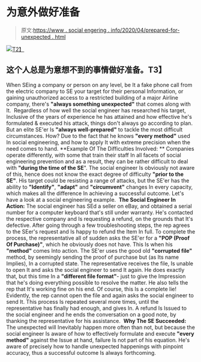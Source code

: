 # 为意外做好准备

> 原文:[https://www . social engering . info/2020/04/prepared-for-unexpected . html](https://www.socialengineering.info/2020/04/prepared-for-unexpected.html)

[![](../Images/a22be0e6ef844d939916ab749e311068.png)T2】](https://1.bp.blogspot.com/-mrdyZ6sUzj0/Xp7DOi2UqtI/AAAAAAAAj44/TWP1jTASl0wgw_N3I93wwuFJOuV8s29WgCLcBGAsYHQ/s1600/Social%2BEngineering%2BPrepare.%2Bwww.soialengineers.net.png)

## 这个人总是为意想不到的事情做好准备。T3】

When SEing a company or person on any level, be It a fake phone call from the electric company to SE your target for their personal Information, or gaining unauthorized access to a restricted building of a major Airline company, there's **"always something unexpected"** that comes along with It. 
  Regardless of how well the social engineer has researched his target, Inclusive of the years of experience he has attained and how effective he's formulated & executed his attack, things don't always go according to plan. But an elite SE'er Is **"always well-prepared"** to tackle the most difficult circumstances. How? Due to the fact that he knows **"every method"** used In social engineering, and how to apply It with extreme precision when the need comes to hand.
  **Example Of The Difficulties Involved: **
  Companies operate differently, with some that train their staff In all facets of social engineering prevention and as a result, they can be rather difficult to deal with **"during the time of the SE**". The social engineer Is obviously not aware of this, hence does not know the exact degree of difficulty **"prior to the SE"**. His target could be resisting a range of attacks, but the SE'er has the ability to **"Identify"**, **"adapt"** and **"circumvent"** changes In every capacity, which makes all the difference In achieving a successful outcome. Let's have a look at a social engineering example. 
  **The Social Engineer In Action:**
  The social engineer has SEd a seller on eBay, and obtained a serial number for a computer keyboard that's still under warranty. He's contacted the respective company and Is requesting a refund, on the grounds that It's defective. After going through a few troubleshooting steps, the rep agrees to the SEer's request and Is happy to refund the Item In full. To complete the process, the representative all of sudden asks the SE'er for a **"POP (Proof Of Purchase)"**, which he obviously does not have. This Is when his **"method"** comes Into action.
  The SE'er uses the good old **"corrupted file"** method, by seemingly sending the proof of purchase but (as Its name Implies), In a corrupted state. The representative receives the file, Is unable to open It and asks the social engineer to send It again. He does exactly that, but this time In a **"different file format"**- just to give the Impression that he's doing everything possible to resolve the matter. He also tells the rep that It's working fine on his end. Of course, this Is a complete lie!
  Evidently, the rep cannot open the file and again asks the social engineer to send It. This process Is repeated several more times, until the representative has finally had enough, and gives In. A refund Is Issued to the social engineer and he ends the conversation on a good note, by thanking the representative for his assistance. 
  **Why The SE Succeeded:**
  The unexpected will Inevitably happen more often than not, but because the social engineer Is aware of how to effectively formulate and execute **"every method"** against the Issue at hand, failure Is not part of his equation. He's aware of precisely how to handle unexpected happenings with pinpoint accuracy, thus a successful outcome Is always forthcoming.